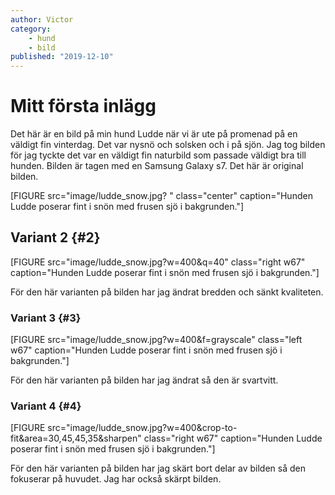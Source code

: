 ```yaml
---
author: Victor
category:
    - hund
    - bild
published: "2019-12-10"
---
```

Mitt första inlägg
==================================

Det här är en bild på min hund Ludde när vi är ute på promenad på en väldigt fin vinterdag. Det var nysnö och solsken och i på sjön. Jag tog bilden för jag tyckte det var en väldigt fin naturbild som passade väldigt bra till hunden. Bilden är tagen med en Samsung Galaxy s7. Det här är original bilden.

[FIGURE src="image/ludde_snow.jpg? " class="center" caption="Hunden Ludde poserar fint i snön med frusen sjö i bakgrunden."]

<!--more-->

Variant 2 {#2}
-----------------------------------

[FIGURE src="image/ludde_snow.jpg?w=400&q=40" class="right w67" caption="Hunden Ludde poserar fint i snön med frusen sjö i bakgrunden."]

För den här varianten på bilden har jag ändrat bredden och sänkt kvaliteten.



### Variant 3 {#3}

[FIGURE src="image/ludde_snow.jpg?w=400&f=grayscale" class="left w67" caption="Hunden Ludde poserar fint i snön med frusen sjö i bakgrunden."]

För den här varianten på bilden har jag ändrat så den är svartvitt.



### Variant 4 {#4}

[FIGURE src="image/ludde_snow.jpg?w=400&crop-to-fit&area=30,45,45,35&sharpen" class="right w67" caption="Hunden Ludde poserar fint i snön med frusen sjö i bakgrunden."]

För den här varianten på bilden har jag skärt bort delar av bilden så den fokuserar på huvudet. Jag har också skärpt bilden.
